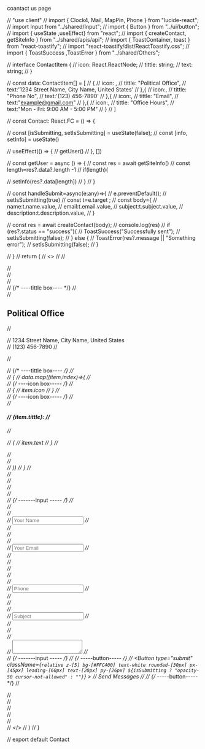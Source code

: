 coantact us page




// "use client"
// import { Clock4, Mail, MapPin, Phone } from "lucide-react";
// import Input from "../shared/Input";
// import { Button } from "../ui/button";
// import { useState ,useEffect} from "react";
// import { createContact, getSiteInfo } from "../shared/apis/api";
// import { ToastContainer, toast } from "react-toastify";
// import "react-toastify/dist/ReactToastify.css";
// import { ToastSuccess ,ToastError } from "../shared/Others";

// interface ContactItem {
//     icon: React.ReactNode;
//     tittle: string;
//     text: string;
// }

// const data: ContactItem[]  = [
//      {
//         icon: <MapPin />,
//         tittle: "Political Office",
//         text:'1234 Street Name, City Name, United States'
//      },{
//         icon:<Phone />,
//         tittle: "Phone No",
//         text:'(123) 456-7890'
//      },{
//         icon:<Mail />,
//         tittle: "Email",
//         text:"example@gmail.com"
//      },{
//         icon:<Clock4 />,
//         tittle: "Office Hours",
//         text:"Mon - Fri: 9:00 AM - 5:00 PM"
//      }
// ]



// const Contact: React.FC = () => {

//     const [isSubmitting, setIsSubmitting] = useState(false);
//     const [info, setInfo] = useState()

//     useEffect(() => {
//       getUser()
//     }, [])


//     const getUser = async () => {
//       const res = await getSiteInfo()
//       const length=res?.data?.length -1
//       if(length){

//         setInfo(res?.data[length])
//       }
//     }

//     const handleSubmit=async(e:any)=>{
//         e.preventDefault();
//         setIsSubmitting(true)
//         const t=e.target ;
//  const body={
//     name:t.name.value,
//     email:t.email.value,
//     subject:t.subject.value,
//     description:t.description.value,
//  }

//         const res = await createContact(body);
//         console.log(res)
//         if (res?.status == "success"){
//             ToastSuccess("Successfully sent");
//             setIsSubmitting(false);
//         } else {
//             ToastError(res?.message || "Something error");
//             setIsSubmitting(false);
//         }

//     }
//     return (
//         <>
//          <ToastContainer />
//         <div className=" block  pt-[120px] pb-[120px]">
//             <div className=" container static max-w-[1320px] px-[15px] mx-auto">
//                    <div className=" grid grid-cols-12">
//                       <div className=" lg:col-span-4 md:col-span-6 col-span-12">
//                         {/* ----tittle box---- */}
//                         <div className=" pb-[27px]">
//                               <h2 className=" font-[600] text-[30px] leading-[30px] mb-[22px]">Political Office</h2>
//                               <p className=" text-gray-700">
//                                 1234 Street Name, City Name, United States <br />
//                                 (123) 456-7890
//                               </p>

//                         </div>
//                         {/* ----tittle box---- */}
//                         <div>
//                             {
//                                 data.map((item,index)=>(
//                                     <div key={index} className=" relative block pl-[30px] mb-[20px]">
//                                        {/* ----icon box----- */}
//                                        <div className=" absolute top-[5px] left-0 text-red-500">
//                                            {
//                                                   item.icon
//                                            }
//                                        </div>
//                                        {/* ----icon box----- */}
//                                        <div className=" relative left-2">
//                                              <h4 className=" font-[500] text-[18px] leading-[28px] mb-[4px]">
//                                                     {item.tittle}:
//                                              </h4>
//                                              <p className=" font-[500] text-[18px] leading-[28px] text-gray-700">
//                                                  {
//                                                         item.text
//                                                  }
//                                              </p>
//                                        </div>
//                                     </div>
//                                 ))
//                             }
//                         </div>
//                       </div>
//                       <div className=" lg:col-span-8 md:col-span-6 col-span-12">
//                         <div className=" shadow-md rounded-[15px] px-4 lg:px-[50px] pt-[42px] pb-[50px]">
//                               <form onSubmit={handleSubmit}>
//                                 {/* -------input ----- */}
//                                 <div className=" grid grid-cols-12 gap-8">
//                                      <div className=" lg:col-span-6 col-span-12">
//                                          <div className="lg:mb-[30px] mb-[10px]">
//                                              <Input type="text" placeholder="Your Name" name="name" />
//                                          </div>
//                                      </div>
//                                      <div className=" lg:col-span-6 col-span-12">
//                                          <div className="lg:mb-[30px] mb-[10px]">
//                                              <Input type="email" placeholder="Your Email" name="email" />
//                                          </div>
//                                      </div>
//                                 </div>
//                                 <div className=" grid grid-cols-12 gap-8">
//                                      <div className=" lg:col-span-6 col-span-12">
//                                          <div className="lg:mb-[30px] mb-[10px]">
//                                              <Input type="number" placeholder="Phone" name="phone" />
//                                          </div>
//                                      </div>
//                                      <div className=" lg:col-span-6 col-span-12">
//                                          <div className="lg:mb-[30px] mb-[10px]">
//                                              <Input type="text" placeholder="Subject" name="subject" />
//                                          </div>
//                                      </div>
//                                 </div>
//                                 <div className=" pb-[50px]">
//                                     <textarea name="description" className="relative block bg-white border border-[#E5E5E5] w-[100%]  text-[#676767] font-[500] text-[16px]  px-[35px] rounded-[25px] focus:outline-none h-[180px] pt-[12px] pb-[12px]"  cols={30} rows={10}></textarea>
//                                 </div>
//                                 {/* -------input ----- */}
//                                 {/* -----button----- */}
//                                 <Button type="submit" className={`relative z-[5] bg-[#FFC400] text-white rounded-[30px] px-[45px] leading-[60px] text-[20px] py-[26px] ${isSubmitting ? "opacity-50 cursor-not-allowed" : ""}`} >
//                                     Send Messages
//                                 </Button>
//                                 {/* -----button----- */}
//                               </form>
//                         </div>
//                       </div>
//                    </div>
//             </div>
//         </div>
//         </>
//     )
// }

// export default Contact
